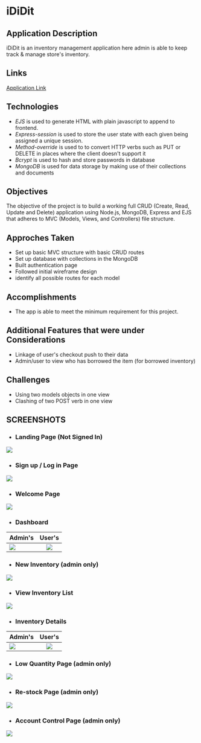 # iDiDit

## Application Description
iDiDit is an inventory management application here admin is able to keep track & manage store's inventory.

## Links
[Application Link](https://ididit-ims.herokuapp.com/ "iDiDit Application")

## Technologies
* _EJS_ is used to generate HTML with plain javascript to append to frontend.
* _Express-session_ is used to store the user state with each given being assigned a unique session.
* _Method-override_ is used to to convert HTTP verbs such as PUT or DELETE in places where the client doesn't support it
* _Bcrypt_ is used to hash and store passwords in database
* _MongoDB_ is used for data storage by making use of their collections and documents


## Objectives
The objective of the project is to build a working full CRUD (Create, Read, Update and Delete) application using Node.js, MongoDB, Express and EJS that adheres to MVC (Models, Views, and Controllers) file structure.

## Approches Taken
* Set up basic MVC structure with basic CRUD routes
* Set up database with collections in the MongoDB
* Built authentication page
* Followed initial wireframe design
* identify all possible routes for each model

## Accomplishments
* The app is able to meet the minimum requirement for this project.

## Additional Features that were under Considerations
* Linkage of user's checkout push to their data
* Admin/user to view who has borrowed the item (for borrowed inventory)

## Challenges
* Using two models objects in one view
* Clashing of two POST verb in one view

## SCREENSHOTS
* ### Landing Page (Not Signed In)
<img src="public/readMe Images/landing page.png"/>

* ### Sign up / Log in Page
<img src="public/readMe Images/signin&login.png"/>

* ### Welcome Page
<img src="public/readMe Images/greetingspage.png"/>

* ### Dashboard
| Admin's       | User's        |
| ------------- |:-------------:|
| <img src="public/readMe Images/adminDashboard.png"/>     | <img src="public/readMe Images/userDashboard.png"/>       |


* ### New Inventory (admin only)
<img src="public/readMe Images/adminAdd.png"/>

* ### View Inventory List
<img src="public/readMe Images/inventoryList.png"/>

* ### Inventory Details 
| Admin's       | User's        |
| ------------- |:-------------:|
| <img src="public/readMe Images/inventoryShow.png"/>     | <img src="public/readMe Images/inventoryShow-user.png"/>    |


* ### Low Quantity Page (admin only)
<img src="public/readMe Images/adminOrder.png"/>

* ### Re-stock Page (admin only)
<img src="public/readMe Images/adminRestock.png"/>

* ### Account Control Page (admin only)
<img src="public/readMe Images/adminUserControl.png"/>
